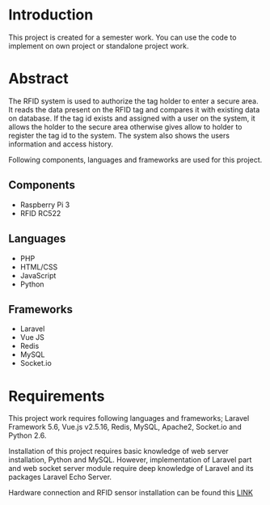 # Introduction

This project is created for a semester work. You can use the code to implement on own project or standalone project work.

# Abstract

The RFID system is used to authorize the tag holder to enter a secure area. It reads the data present on the RFID tag and compares it with existing data on database. If the tag id exists and assigned with a user on the system, it allows the holder to the secure area otherwise gives allow to holder to register the tag id to the system. The system also shows the users information and access history.

Following components, languages and frameworks are used for this project.

## Components

- Raspberry Pi 3
- RFID RC522

## Languages

- PHP
- HTML/CSS
- JavaScript
- Python

## Frameworks

- Laravel
- Vue JS
- Redis
- MySQL
- Socket.io

# Requirements

This project work requires following languages and frameworks; Laravel Framework 5.6, Vue.js v2.5.16, Redis, MySQL, Apache2, Socket.io and Python 2.6.

Installation of this project requires basic knowledge of web server installation, Python and MySQL. However, implementation of Laravel part and web socket server module require deep knowledge of Laravel and its packages Laravel Echo Server.

Hardware connection and RFID sensor installation can be found this [LINK](https://pimylifeup.com/raspberry-pi-rfid-rc522/)
